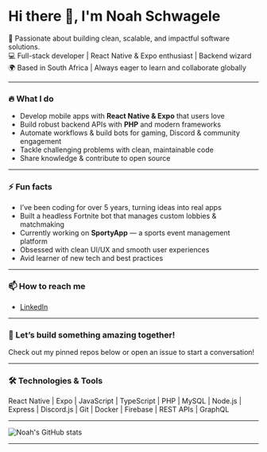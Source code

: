 # Hi there 👋, I'm Noah Schwagele

🚀 Passionate about building clean, scalable, and impactful software solutions.  
💻 Full-stack developer | React Native & Expo enthusiast | Backend wizard  
🌍 Based in South Africa | Always eager to learn and collaborate globally

---

### 🔥 What I do

- Develop mobile apps with **React Native & Expo** that users love  
- Build robust backend APIs with **PHP** and modern frameworks  
- Automate workflows & build bots for gaming, Discord & community engagement  
- Tackle challenging problems with clean, maintainable code  
- Share knowledge & contribute to open source  

---

### ⚡ Fun facts

- I’ve been coding for over 5 years, turning ideas into real apps  
- Built a headless Fortnite bot that manages custom lobbies & matchmaking  
- Currently working on **SportyApp** — a sports event management platform  
- Obsessed with clean UI/UX and smooth user experiences  
- Avid learner of new tech and best practices  

---

### 📫 How to reach me

- [LinkedIn](https://www.linkedin.com/in/noahschwagele/)  

---

### 🚀 Let’s build something amazing together!  
Check out my pinned repos below or open an issue to start a conversation!

---

### 🛠️ Technologies & Tools

React Native | Expo | JavaScript | TypeScript | PHP | MySQL | Node.js | Express | Discord.js | Git | Docker | Firebase | REST APIs | GraphQL

---

![Noah's GitHub stats](https://github-readme-stats.vercel.app/api?username=noahschwagele&show_icons=true&theme=radical)

---


